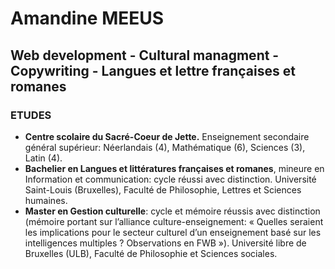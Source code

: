# Amandine MEEUS
## Web development - Cultural managment - Copywriting - Langues et lettre françaises et romanes

### ETUDES
+ **Centre scolaire du Sacré-Coeur de Jette.** Enseignement secondaire général supérieur: Néerlandais (4), Mathématique (6), Sciences (3), Latin (4).
+ **Bachelier en Langues et littératures françaises et romanes**, mineure en Information et communication: cycle réussi avec distinction.
Université Saint-Louis (Bruxelles), Faculté de Philosophie, Lettres et Sciences humaines.
+ **Master en Gestion culturelle**: cycle et mémoire réussis avec distinction (mémoire portant sur l’alliance culture-enseignement: « Quelles seraient les implications pour le secteur culturel d’un enseignement basé sur les intelligences multiples ? Observations en FWB »).
Université libre de Bruxelles (ULB),
Faculté de Philosophie et Sciences sociales.


